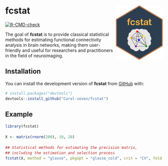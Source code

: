 
# fcstat <img src="man/figure/logo.png" align="right" alt="" width="150"/>

<!-- badges: start -->
[![R-CMD-check](https://github.com/Carol-seven/fcstat/actions/workflows/R-CMD-check.yaml/badge.svg)](https://github.com/Carol-seven/fcstat/actions/workflows/R-CMD-check.yaml)
<!-- badges: end -->

The goal of **fcstat** is to provide classical statistical methods for estimating
functional connectivity analysis in brain networks, making them user-friendly
and useful for researchers and practitioners in the field of neuroimaging.


## Installation

You can install the development version of **fcstat** from
[GitHub](https://github.com/) with:

``` r
# install.packages("devtools")
devtools::install_github("Carol-seven/fcstat")
```


## Example

``` r
library(fcstat)

X <- matrix(rnorm(200), 10, 20)

## Statistical methods for estimating the precision matrix,
## including the estimation and selection process
fcstat(X, method = "glasso", pkgopt = "glasso_cold", crit = "CV", fold = 5)
```
